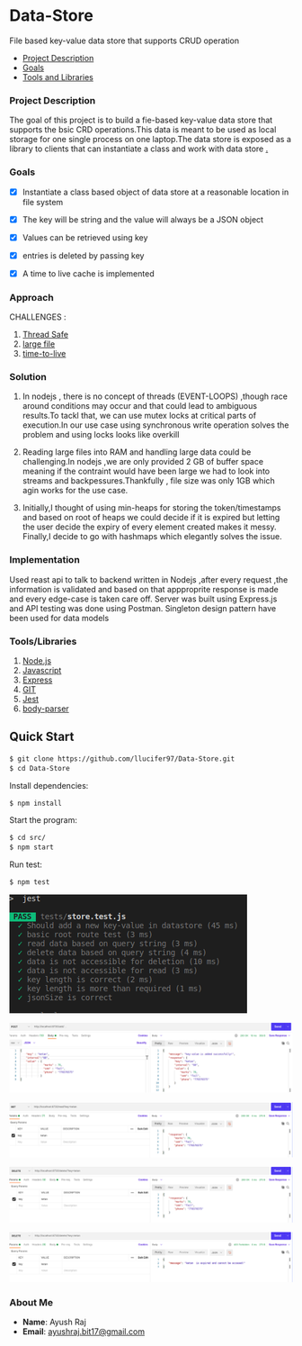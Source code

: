 # Data-Store
File based key-value data store that supports CRUD operation
- [Project Description](#project-description)
 - [Goals](#goals)
 - [Tools and Libraries](#tools/libraries)


### Project Description
The goal of this project is to build a fie-based key-value data store that supports the bsic CRD operations.This data is meant to be used as local storage for one single process on one laptop.The data store is exposed as a library to clients that can instantiate a class and work with data store [.](url-link)


### Goals
  - [x] Instantiate a class based object of data store at a reasonable location in file system
  - [x] The key will be string and the value will always be a JSON object
  - [x] Values can be retrieved using key
  - [x] entries is deleted by passing key 
  - [x] A time to live cache is implemented 
  
  
### Approach
CHALLENGES :
1. [Thread Safe](#ThreadSafe)
2. [large file](#lf)
3. [time-to-live](#ttl)

### Solution
1. In nodejs , there is no concept of threads (EVENT-LOOPS) ,though race around conditions may occur and that could lead to ambiguous results.To tackl that,
   we can use mutex locks at critical parts of execution.In our use case using synchronous write operation solves the problem and using locks looks like overkill             
   
2. Reading large files into RAM and handling large data could be challenging.In nodejs ,we are only provided 2 GB of buffer space meaning if the contraint would   have been large we had to look into streams and backpessures.Thankfully , file size was only 1GB which agin works for the use case.

3. Initially,I thought of using min-heaps for storing the token/timestamps and based on root of heaps we could decide if it is expired but letting the user decide the expiry of every element created makes it messy. Finally,I decide to go with hashmaps which elegantly solves the issue.
  
### Implementation

Used reast api to talk to backend written in Nodejs ,after every request ,the information is validated and based on that appproprite response is made and every edge-case is taken care off. Server was built using Express.js and API testing was done using Postman. Singleton design pattern have been used for data models


### Tools/Libraries
1. [Node.js](#nodejs)
2. [Javascript](#Javascript)
3. [Express](#locks)
4. [GIT](#git)
5. [Jest](#jest)
6. [body-parser](#body-parser)


## Quick Start

```bash
$ git clone https://github.com/llucifer97/Data-Store.git
$ cd Data-Store
```

Install dependencies:

```bash
$ npm install 
```


  Start the program:

```bash
$ cd src/
$ npm start
```


Run test:

```bash
$ npm test
```

![log](media/test.png)

![log](media/1.png)

![log](media/2.png)

![log](media/3.png)

![log](media/4.png)




### About Me

- **Name**: Ayush Raj
- **Email**: ayushraj.bit17@gmail.com

